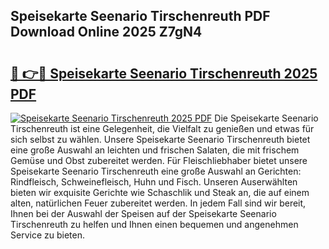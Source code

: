 ## Speisekarte Seenario Tirschenreuth PDF Download Online 2025 Z7gN4

# <h2><a href="http://gc5h26.nevu.top/?p=Speisekarte+Seenario+Tirschenreuth">🔗 👉🔴 Speisekarte Seenario Tirschenreuth 2025 PDF</a></h2>

[![Speisekarte Seenario Tirschenreuth 2025 PDF](https://i.imgur.com/dBaPXMq.png)](http://gc5h26.nevu.top/?p=Speisekarte+Seenario+Tirschenreuth)
Die Speisekarte Seenario Tirschenreuth ist eine Gelegenheit, die Vielfalt zu genießen und etwas für sich selbst zu wählen. Unsere Speisekarte Seenario Tirschenreuth bietet eine große Auswahl an leichten und frischen Salaten, die mit frischem Gemüse und Obst zubereitet werden. Für Fleischliebhaber bietet unsere Speisekarte Seenario Tirschenreuth eine große Auswahl an Gerichten: Rindfleisch, Schweinefleisch, Huhn und Fisch. Unseren Auserwählten bieten wir exquisite Gerichte wie Schaschlik und Steak an, die auf einem alten, natürlichen Feuer zubereitet werden. In jedem Fall sind wir bereit, Ihnen bei der Auswahl der Speisen auf der Speisekarte Seenario Tirschenreuth zu helfen und Ihnen einen bequemen und angenehmen Service zu bieten.
